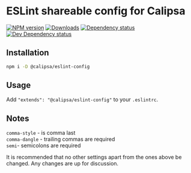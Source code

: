 # ESLint shareable config for Calipsa

[![NPM version][npm-image]][npm-url] [![Downloads][downloads-image]][npm-url] [![Dependency status][david-dm-image]][david-dm-url] [![Dev Dependency status][david-dm-dev-image]][david-dm-dev-url]

## Installation

```sh
npm i -D @calipsa/eslint-config
```

## Usage

Add `"extends": "@calipsa/eslint-config"` to your `.eslintrc`.

## Notes

`comma-style` - is comma last  
`comma-dangle` - trailing commas are required  
`semi`- semicolons are required  

It is recommended that no other settings apart from the ones above be changed. Any changes are up for discussion.

[npm-url]: https://npmjs.org/package/@calipsa/eslint-config
[downloads-image]: http://img.shields.io/npm/dm/@calipsa/eslint-config.svg
[npm-image]: http://img.shields.io/npm/v/@calipsa/eslint-config.svg
[david-dm-url]:https://david-dm.org/inker/@calipsa/eslint-config
[david-dm-image]:https://david-dm.org/inker/@calipsa/eslint-config.svg
[david-dm-dev-url]:https://david-dm.org/inker/@calipsa/eslint-config#info=devDependencies
[david-dm-dev-image]:https://david-dm.org/inker/@calipsa/eslint-config/dev-status.svg
